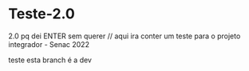 # Teste-2.0
2.0 pq dei ENTER sem querer // aqui ira conter um teste para o projeto integrador - Senac 2022 
 
 teste
esta branch é a dev
